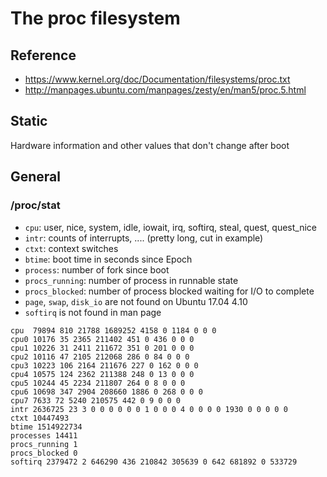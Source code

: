 # The proc filesystem

## Reference

- https://www.kernel.org/doc/Documentation/filesystems/proc.txt
- http://manpages.ubuntu.com/manpages/zesty/en/man5/proc.5.html

## Static

Hardware information and other values that don't change after boot

## General

### /proc/stat

- `cpu`: user, nice, system, idle, iowait, irq, softirq, steal, quest, quest_nice
- `intr`: counts of interrupts, .... (pretty long, cut in example)
- `ctxt`: context switches
- `btime`: boot time in seconds since Epoch
- `process`: number of fork since boot
- `procs_running`: number of process in runnable state
- `procs_blocked`: number of process blocked waiting for I/O to complete
- `page`, `swap`, `disk_io` are not found on Ubuntu 17.04 4.10
- `softirq` is not found in man page

````text
cpu  79894 810 21788 1689252 4158 0 1184 0 0 0
cpu0 10176 35 2365 211402 451 0 436 0 0 0
cpu1 10226 31 2411 211672 351 0 201 0 0 0
cpu2 10116 47 2105 212068 286 0 84 0 0 0
cpu3 10223 106 2164 211676 227 0 162 0 0 0
cpu4 10575 124 2362 211388 248 0 13 0 0 0
cpu5 10244 45 2234 211807 264 0 8 0 0 0
cpu6 10698 347 2904 208660 1886 0 268 0 0 0
cpu7 7633 72 5240 210575 442 0 9 0 0 0
intr 2636725 23 3 0 0 0 0 0 0 1 0 0 0 4 0 0 0 0 1930 0 0 0 0 0
ctxt 10447493
btime 1514922734
processes 14411
procs_running 1
procs_blocked 0
softirq 2379472 2 646290 436 210842 305639 0 642 681892 0 533729
````